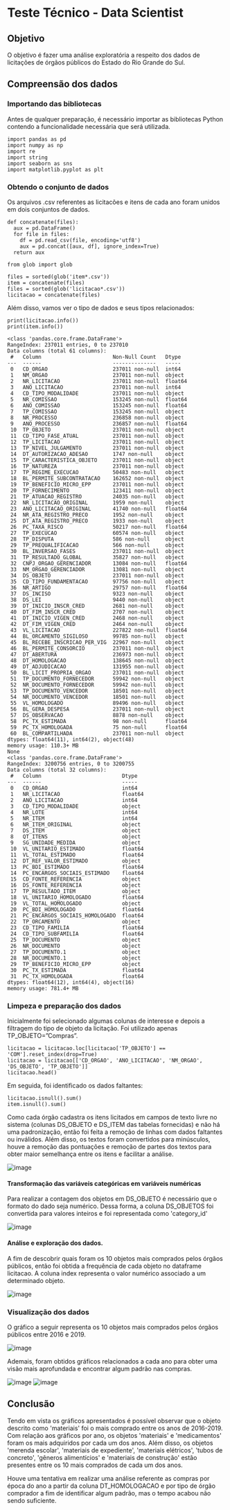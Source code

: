 # Teste Técnico - Data Scientist

## Objetivo 
O objetivo é fazer uma análise exploratória a respeito dos dados de licitações de órgãos públicos do Estado do Rio Grande do Sul.

## Compreensão dos dados

### Importando das bibliotecas
Antes de qualquer preparação, é necessário importar as bibliotecas Python contendo a funcionalidade necessária que será utilizada.

```
import pandas as pd
import numpy as np
import re
import string
import seaborn as sns
import matplotlib.pyplot as plt
```

### Obtendo o conjunto de dados

Os arquivos .csv referentes as licitacões e itens de cada ano foram unidos em dois conjuntos de dados.

```
def concatenate(files):
  aux = pd.DataFrame()
  for file in files:
    df = pd.read_csv(file, encoding='utf8')
    aux = pd.concat([aux, df], ignore_index=True)
  return aux
 
from glob import glob

files = sorted(glob('item*.csv'))
item = concatenate(files)
files = sorted(glob('licitacao*.csv'))
licitacao = concatenate(files)
```

Além disso, vamos ver o tipo de dados e seus tipos relacionados:

```
print(licitacao.info())
print(item.info())
```
```
<class 'pandas.core.frame.DataFrame'>
RangeIndex: 237011 entries, 0 to 237010
Data columns (total 61 columns):
 #   Column                       Non-Null Count   Dtype  
---  ------                       --------------   -----  
 0   CD_ORGAO                     237011 non-null  int64  
 1   NM_ORGAO                     237011 non-null  object 
 2   NR_LICITACAO                 237011 non-null  float64
 3   ANO_LICITACAO                237011 non-null  int64  
 4   CD_TIPO_MODALIDADE           237011 non-null  object 
 5   NR_COMISSAO                  153245 non-null  float64
 6   ANO_COMISSAO                 153245 non-null  float64
 7   TP_COMISSAO                  153245 non-null  object 
 8   NR_PROCESSO                  236858 non-null  object 
 9   ANO_PROCESSO                 236857 non-null  float64
 10  TP_OBJETO                    237011 non-null  object 
 11  CD_TIPO_FASE_ATUAL           237011 non-null  object 
 12  TP_LICITACAO                 237011 non-null  object 
 13  TP_NIVEL_JULGAMENTO          237011 non-null  object 
 14  DT_AUTORIZACAO_ADESAO        1747 non-null    object 
 15  TP_CARACTERISTICA_OBJETO     237011 non-null  object 
 16  TP_NATUREZA                  237011 non-null  object 
 17  TP_REGIME_EXECUCAO           50483 non-null   object 
 18  BL_PERMITE_SUBCONTRATACAO    162652 non-null  object 
 19  TP_BENEFICIO_MICRO_EPP       237011 non-null  object 
 20  TP_FORNECIMENTO              123411 non-null  object 
 21  TP_ATUACAO_REGISTRO          24035 non-null   object 
 22  NR_LICITACAO_ORIGINAL        1959 non-null    object 
 23  ANO_LICITACAO_ORIGINAL       41740 non-null   float64
 24  NR_ATA_REGISTRO_PRECO        1952 non-null    object 
 25  DT_ATA_REGISTRO_PRECO        1933 non-null    object 
 26  PC_TAXA_RISCO                50217 non-null   float64
 27  TP_EXECUCAO                  60574 non-null   object 
 28  TP_DISPUTA                   586 non-null     object 
 29  TP_PREQUALIFICACAO           566 non-null     object 
 30  BL_INVERSAO_FASES            237011 non-null  object 
 31  TP_RESULTADO_GLOBAL          35827 non-null   object 
 32  CNPJ_ORGAO_GERENCIADOR       13084 non-null   float64
 33  NM_ORGAO_GERENCIADOR         13081 non-null   object 
 34  DS_OBJETO                    237011 non-null  object 
 35  CD_TIPO_FUNDAMENTACAO        97756 non-null   object 
 36  NR_ARTIGO                    29757 non-null   float64
 37  DS_INCISO                    9323 non-null    object 
 38  DS_LEI                       9440 non-null    object 
 39  DT_INICIO_INSCR_CRED         2681 non-null    object 
 40  DT_FIM_INSCR_CRED            2707 non-null    object 
 41  DT_INICIO_VIGEN_CRED         2468 non-null    object 
 42  DT_FIM_VIGEN_CRED            2464 non-null    object 
 43  VL_LICITACAO                 227822 non-null  float64
 44  BL_ORCAMENTO_SIGILOSO        99785 non-null   object 
 45  BL_RECEBE_INSCRICAO_PER_VIG  22967 non-null   object 
 46  BL_PERMITE_CONSORCIO         237011 non-null  object 
 47  DT_ABERTURA                  236973 non-null  object 
 48  DT_HOMOLOGACAO               138645 non-null  object 
 49  DT_ADJUDICACAO               131955 non-null  object 
 50  BL_LICIT_PROPRIA_ORGAO       237011 non-null  object 
 51  TP_DOCUMENTO_FORNECEDOR      59942 non-null   object 
 52  NR_DOCUMENTO_FORNECEDOR      59942 non-null   object 
 53  TP_DOCUMENTO_VENCEDOR        18501 non-null   object 
 54  NR_DOCUMENTO_VENCEDOR        18501 non-null   object 
 55  VL_HOMOLOGADO                89496 non-null   object 
 56  BL_GERA_DESPESA              237011 non-null  object 
 57  DS_OBSERVACAO                8878 non-null    object 
 58  PC_TX_ESTIMADA               98 non-null      float64
 59  PC_TX_HOMOLOGADA             75 non-null      float64
 60  BL_COMPARTILHADA             237011 non-null  object 
dtypes: float64(11), int64(2), object(48)
memory usage: 110.3+ MB
None
<class 'pandas.core.frame.DataFrame'>
RangeIndex: 3200756 entries, 0 to 3200755
Data columns (total 32 columns):
 #   Column                          Dtype  
---  ------                          -----  
 0   CD_ORGAO                        int64  
 1   NR_LICITACAO                    float64
 2   ANO_LICITACAO                   int64  
 3   CD_TIPO_MODALIDADE              object 
 4   NR_LOTE                         int64  
 5   NR_ITEM                         int64  
 6   NR_ITEM_ORIGINAL                object 
 7   DS_ITEM                         object 
 8   QT_ITENS                        object 
 9   SG_UNIDADE_MEDIDA               object 
 10  VL_UNITARIO_ESTIMADO            float64
 11  VL_TOTAL_ESTIMADO               float64
 12  DT_REF_VALOR_ESTIMADO           object 
 13  PC_BDI_ESTIMADO                 float64
 14  PC_ENCARGOS_SOCIAIS_ESTIMADO    float64
 15  CD_FONTE_REFERENCIA             object 
 16  DS_FONTE_REFERENCIA             object 
 17  TP_RESULTADO_ITEM               object 
 18  VL_UNITARIO_HOMOLOGADO          float64
 19  VL_TOTAL_HOMOLOGADO             object 
 20  PC_BDI_HOMOLOGADO               float64
 21  PC_ENCARGOS_SOCIAIS_HOMOLOGADO  float64
 22  TP_ORCAMENTO                    object 
 23  CD_TIPO_FAMILIA                 float64
 24  CD_TIPO_SUBFAMILIA              float64
 25  TP_DOCUMENTO                    object 
 26  NR_DOCUMENTO                    object 
 27  TP_DOCUMENTO.1                  object 
 28  NR_DOCUMENTO.1                  object 
 29  TP_BENEFICIO_MICRO_EPP          object 
 30  PC_TX_ESTIMADA                  float64
 31  PC_TX_HOMOLOGADA                float64
dtypes: float64(12), int64(4), object(16)
memory usage: 781.4+ MB
```

### Limpeza e preparação dos dados

Inicialmente foi selecionado algumas colunas de interesse e depois a filtragem do tipo de objeto da licitação. Foi utilizado apenas TP_OBJETO=”Compras”.

```
licitacao = licitacao.loc[licitacao['TP_OBJETO'] == 'COM'].reset_index(drop=True)
licitacao = licitacao[['CD_ORGAO', 'ANO_LICITACAO', 'NM_ORGAO', 'DS_OBJETO', 'TP_OBJETO']]
licitacao.head()
```

Em seguida,  foi identificado os dados faltantes:

```
licitacao.isnull().sum()
item.isnull().sum()
```
Como cada órgão cadastra os itens licitados em campos de texto livre no sistema (colunas DS_OBJETO e DS_ITEM das tabelas fornecidas) e não há uma padronização, então foi feita a remoção de linhas com dados faltantes ou inválidos. Além disso, os textos foram convertidos para minúsculos, houve a remoção das pontuações e remoção de partes dos textos para obter maior semelhança entre os itens e facilitar a análise.

![image](https://user-images.githubusercontent.com/32077255/128227027-063c4e49-cf64-40a0-aea0-1505d64841cd.png)

#### Transformação das variáveis categóricas em variáveis numéricas

Para realizar a contagem dos objetos em DS_OBJETO é necessário que o formato do dado seja numérico. Dessa forma, a coluna DS_OBJETOS foi convertida para valores inteiros e foi representada como 'category_id'

![image](https://user-images.githubusercontent.com/32077255/128227493-2e3210f1-533f-4066-b619-cccee3a48f0b.png)

#### Análise e exploração dos dados.

A fim de descobrir quais foram os 10 objetos mais comprados pelos órgãos públicos, então foi obtida a frequência de cada objeto no dataframe licitacao. A coluna index representa o valor numérico associado a um determinado objeto.

![image](https://user-images.githubusercontent.com/32077255/128231602-0a56b144-518c-47ff-8588-98a4e49d3cef.png)

### Visualização dos dados 

O gráfico a seguir representa os 10 objetos mais comprados pelos órgãos públicos entre 2016 e 2019.

![image](https://user-images.githubusercontent.com/32077255/128228128-552100df-676f-4235-9b03-bd084f956431.png)

Ademais, foram obtidos gráficos relacionados a cada ano para obter uma visão mais aprofundada e encontrar algum padrão nas compras.

![image](https://user-images.githubusercontent.com/32077255/128229297-7fdc95a3-1651-4863-b1f9-a2e7af169ac2.png)
![image](https://user-images.githubusercontent.com/32077255/128229376-2c5b26ba-cbdd-48ea-a927-3ba4a933bded.png)

## Conclusão

Tendo em vista os gráficos apresentados é possível observar que o objeto descrito como 'materiais' foi o mais comprado entre os anos de 2016-2019. Com relação aos gráficos por ano, os objetos 'materiais' e 'medicamentos' foram os mais adquiridos por cada um dos anos. Além disso, os objetos 'merenda escolar', 'materiais de expediente', 'materiais elétricos', 'tubos de concreto', 'gêneros alimentícios' e 'materiais de construção' estão presentes entre os 10 mais comprados de cada um dos anos.

Houve uma tentativa em realizar uma análise referente as compras por época do ano a partir da coluna DT_HOMOLOGACAO e por tipo de órgão comprador a fim de identificar algum padrão, mas o tempo acabou não sendo suficiente. 
